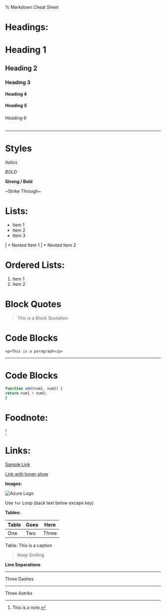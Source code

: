 % Markdown Cheat Sheet

# Headings:

# Heading 1
## Heading 2
### Heading 3
#### Heading 4
##### Heading 5
###### Heading 6


---

# Styles

_Italics_

*BOLD*

**Strong / Bold**

~Strike Through~

<!-- UL -->
# Lists:

* Item 1
* Item 2
* Item 3

| * Nested Item 1
| * Nested Item 2


# Ordered Lists:

1. Item 1
2. Item 2


<!-- Blockquote -->

# Block Quotes

> This is a Block Quotation 


<!-- Inline Code Block -->
# Code Blocks

```
<p>This is a paragraph</p>

```

---

<!-- Inline Code Block -->
# Code Blocks

```javascript
function add(num1, num2) {
return num1 + num2;
}

```




# Foodnote:

[^Note]

[^Note]: This is a note.

# Links:

[Sample Link](https://samplelink.com)

[Link with hover show](https://google.com "Send to Google")

**Images:**

![Azure Logo](https://estradaci.com/wp-content/uploads/2018/05/Azure-Logo-1024x752.jpg)

Use `for` Loop (back text below excape key)

**Tables:**

|Table|Goes|Here|
|---|---|---|
|One|Two|Three|

Table: This is a caption


>Keep Smiling



**Line Separations**

--- 
Three Dashes

***
Three Astriks 

